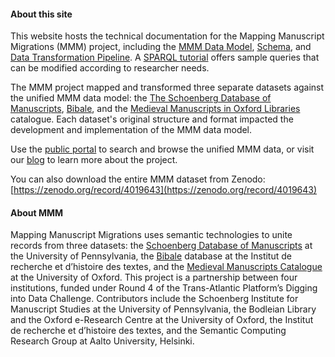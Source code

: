 

#### About this site

This website hosts the technical documentation for the Mapping Manuscript Migrations (MMM) project, including the [MMM Data Model](data_model/mmm.md), [Schema](data_model/mmm-schema), and [Data Transformation Pipeline](transform/transform). A [SPARQL tutorial](sparql/sparql_tutorial.md) offers sample queries that can be modified according to researcher needs.

The MMM project mapped and transformed three separate datasets against the unified MMM data model: the [The Schoenberg Database of Manuscripts](intro/about_sdbm), [Bibale](intro/about_bibale), and the [Medieval Manuscripts in Oxford Libraries](intro/about_bod) catalogue. Each dataset's original structure and format impacted the development and implementation of the MMM data model.

Use the [public portal](https://mappingmanuscriptmigrations.org/) to search and browse the unified MMM data, or visit our [blog](http://blog.mappingmanuscriptmigrations.org/) to learn more about the project.

You can also download the entire MMM dataset from Zenodo: [https://zenodo.org/record/4019643](https://zenodo.org/record/4019643)

#### About MMM

Mapping Manuscript Migrations uses semantic technologies to unite records from three datasets: the [Schoenberg Database of Manuscripts](https://sdbm.library.upenn.edu/) at the University of Pennsylvania, the [Bibale](http://bibale.irht.cnrs.fr/) database at the Institut de recherche et d’histoire des textes, and the [Medieval Manuscripts Catalogue](https://medieval.bodleian.ox.ac.uk/) at the University of Oxford. This project is a partnership between four institutions, funded under Round 4 of the Trans-Atlantic Platform’s Digging into Data Challenge. Contributors include the Schoenberg Institute for Manuscript Studies at the University of Pennsylvania, the Bodleian Library and the Oxford e-Research Centre at the University of Oxford, the Institut de recherche et d’histoire des textes, and the Semantic Computing Research Group at Aalto University, Helsinki.
